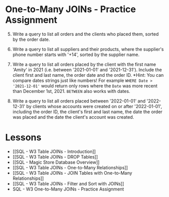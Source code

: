 
# One-to-Many JOINs - Practice Assignment

5. Write a query to list all orders and the clients who placed them, sorted by the order date.

6. Write a query to list all suppliers and their products, where the supplier's phone number starts with '+14', sorted by the supplier name.

7. Write a query to list all orders placed by the client with the first name 'Amity' in 2021 (i.e. between '2021-01-01' and '2021-12-31'). Include the client first and last name, the order date and the order ID.
	*Hint: You can compare dates strings just like numbers! For example `WHERE Date > '2021-12-01'` would return only rows where the `Date` was more recent than December 1st, 2021. `BETWEEN` also works with dates.

8. Write a query to list all orders placed between '2022-01-01' and '2022-12-31' by clients whose accounts were created on or after '2022-01-01', including the order ID, the client's first and last name, the date the order was placed and the date the client's account was created.

# Lessons
- [[SQL - W3 Table JOINs - Introduction]]
- [[SQL - W3 Table JOINs - DROP Tables]]
- [[SQL - Magic Store Database Overview]]
- [[SQL - W3 Table JOINs - One-to-Many Relationships]]
- [[SQL - W3 Table JOINs - JOIN Tables with One-to-Many Relationships]]
- [[SQL - W3 Table JOINs - Filter and Sort with JOINs]]
- SQL - W3 One-to-Many JOINs - Practice Assignment